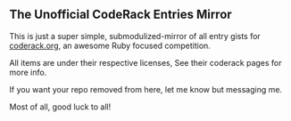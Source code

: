 The Unofficial CodeRack Entries Mirror
--------------------------------------

This is just a super simple, submodulized-mirror
of all entry gists for [coderack.org](http://coderack.org),
an awesome Ruby focused competition.

All items are under their respective licenses,
See their coderack pages for more info.

If you want your repo removed from here,
let me know but messaging me.

Most of all, good luck to all!